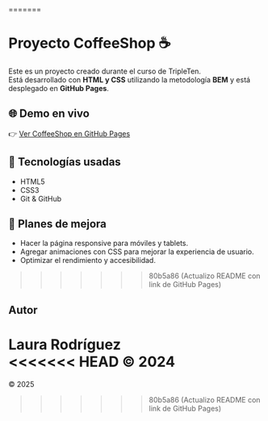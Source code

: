 
=======
# Proyecto CoffeeShop ☕

Este es un proyecto creado durante el curso de TripleTen.  
Está desarrollado con **HTML y CSS** utilizando la metodología **BEM** y está desplegado en **GitHub Pages**.

## 🌐 Demo en vivo

👉 [Ver CoffeeShop en GitHub Pages](https://laura-rodriguez06.github.io/web_project_coffeeshop/)

## 🚀 Tecnologías usadas

- HTML5
- CSS3
- Git & GitHub

## 📌 Planes de mejora

- Hacer la página responsive para móviles y tablets.
- Agregar animaciones con CSS para mejorar la experiencia de usuario.
- Optimizar el rendimiento y accesibilidad.
>>>>>>> 80b5a86 (Actualizo README con link de GitHub Pages)

## Autor

Laura Rodríguez  
<<<<<<< HEAD
© 2024
=======
© 2025
>>>>>>> 80b5a86 (Actualizo README con link de GitHub Pages)
